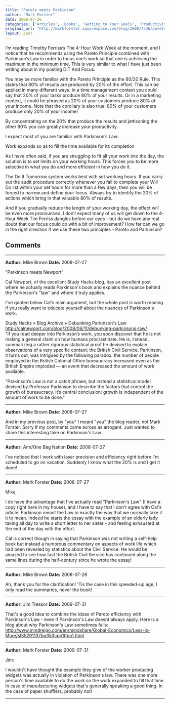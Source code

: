 ```yaml
---
title: "Pareto meets Parkinson"
author: "Mark Forster"
date: 2008-07-26
categories: ['Articles', 'Books', 'Getting to Your Goals', 'Productivity']
original_url: "http://markforster.squarespace.com/blog/2008/7/26/pareto-meets-parkinson.html"
layout: post
---
```


I’m reading Timothy Ferriss’s The 4-Hour Work Week at the moment, and I notice that he recommends using the Pareto Principle combined with Parkinson’s Law in order to focus one’s work so that one is achieving the maximum in the minimum time. This is very similar to what I have just been writing about in my posting DIT And Focus.

You may be more familiar with the Pareto Principle as the 80/20 Rule. This states that 80% of results are produced by 20% of the effort. This can be applied in many different ways. In a time management context you could say that 20% of your tasks produce 80% of your results. Or in a marketing context, it could be phrased as 20% of your customers produce 80% of your income. Note that the corollary is also true: 80% of your customers produce only 20% of your income!

By concentrating on the 20% that produce the results and jettisoning the other 80% you can greatly increase your productivity.

I expect most of you are familiar with Parkinson’s Law:

Work expands so as to fill the time available for its completion

As I have often said, if you are struggling to fit all your work into the day, the solution is to set limits on your working hours. This forces you to be more selective in what you do and more efficient in how you do it.

The Do It Tomorrow system works best with set working hours. If you carry out the audit procedure correctly whenever you fail to complete your Will Do list within your set hours for more than a few days, then you will be forced to narrow and define your focus. Always try to identify the 20% of actions which bring in that valuable 80% of results.

And if you gradually reduce the length of your working day, the effect will be even more pronounced. I don’t expect many of us will get down to the 4-Hour Week Tim Ferriss dangles before our eyes - but do we have any real doubt that our focus could do with a bit of improvement? How far can we go in the right direction if we use these two principles - Pareto and Parkinson?


## Comments

---

**Author:** Mike Brown
**Date:** 2008-07-27

"Parkinson meets Newport"  
  
Cal Newport, of the excellent Study Hacks blog, has an excellent post where he actually reads Parkinson's book and explains the nuance behind the Parkinson's "law" and where it truly applies.  
  
I've quoted below Cal's main argument, but the whole post is worth reading if you really want to educate yourself about the nuances of Parkinson's work.   
  
Study Hacks » Blog Archive » Debunking Parkinson's Law  
<http://calnewport.com/blog/2008/06/11/debunking-parkinsons-law/>  
"If you read deeper into Parkinson’s work, you soon discover that he is not making a general claim on how humans procrastinate. He is, instead, summarizing a rather rigorous statistical proof he devised to explain observations of a very specific context: the British Civil Service. Parkinson, it turns out, was intrigued by the following paradox: the number of people employed in the British Colonial Office bureaucracy increased even as the British Empire imploded — an event that decreased the amount of work available.  
  
"Parkinson’s Law is not a catch phrase, but instead a statistical model devised by Professor Parkinson to describe the factors that control the growth of bureaucracy. It’s central conclusion: growth is independent of the amount of work to be done."

---

**Author:** Mike Brown
**Date:** 2008-07-27

And in my previous post, by "you" I meant "you" the blog reader, not Mark Forster. Sorry if my comments came across as arrogant. Just wanted to share this interesting take on Parkinson's Law.

---

**Author:** Ann/One Bag Nation
**Date:** 2008-07-27

I've noticed that I work with laser precision and efficiency right before I'm scheduled to go on vacation. Suddenly I know what the 20% is and I get it done!

---

**Author:** Mark Forster
**Date:** 2008-07-27

Mike,  
  
I do have the advantage that I've actually read "Parkinson's Law" (I have a copy right here in my house), and I have to say that I don't agree with Cal's article. Parkinson meant the Law in exactly the way that we normally take it it to mean. Indeed he starts the essay with the example of an elderly lady taking all day to write a short letter to her sister - and feeling exhausted at the end of the day with the effort.  
  
Cal is correct though in saying that Parkinson was not writing a self-help book but instead a humorous commentary on aspects of work life which had been revealed by statistics about the Civil Service. He would be amazed to see how fast the British Civil Service has continued along the same lines during the half-century since he wrote the essay!

---

**Author:** Mike Brown
**Date:** 2008-07-28

Ah, thank you for the clarification! 'Tis the case in this speeded-up age, I only read the summaries, never the book!

---

**Author:** Jim Tressor
**Date:** 2009-07-31

That's a good idea to combine the ideas of Pareto efficiency with Parkinson's Law - even if Parkinson's Law doesnt always apply. Here is a blog about why Parkinson's Law sometimes fails: <http://www.mindreign.com/en/mindshare/Global-Economics/Less-is-More/sl35291137bp353cpp10pn1.html>

---

**Author:** Mark Forster
**Date:** 2009-07-31

Jim:  
  
I wouldn't have thought the example they give of the worker producing widgets was actually in violation of Parkinson's law. There was one more person's time available to do the work so the work expanded to fill that time. In case of manufacturing widgets that's generally speaking a good thing. In the case of paper shufflers, probably not!

---
